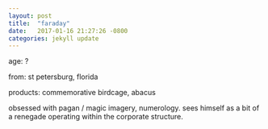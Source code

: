 ```yaml
---
layout: post
title:  "faraday"
date:   2017-01-16 21:27:26 -0800
categories: jekyll update
---
```


age: ?

from: st petersburg, florida

products: commemorative birdcage, abacus

obsessed with pagan / magic imagery, numerology. sees himself as a bit of a renegade operating within the corporate structure.

